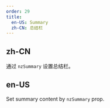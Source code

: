 ```yaml
---
order: 29
title:
  en-US: Summary
  zh-CN: 总结栏
---
```


## zh-CN

通过 `nzSummary` 设置总结栏。

## en-US

Set summary content by `nzSummary` prop. 
